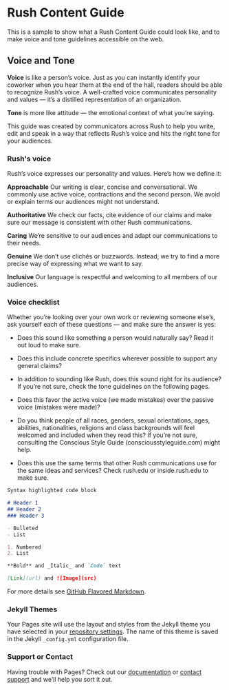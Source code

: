 # Rush Content Guide

This is a sample to show what a Rush Content Guide could look like, and to make voice and tone guidelines accessible on the web.



## Voice and Tone

**Voice** is like a person’s voice. Just as you can instantly identify your coworker when you hear them at the end of the hall, readers should be able to recognize Rush’s voice. A well-crafted voice communicates personality and values — it’s a distilled representation of an organization.

**Tone** is more like attitude — the emotional context of what you’re saying.

This guide was created by communicators across Rush to help you write, edit and speak in a way that reflects Rush’s voice and hits the right tone for your audiences.

### Rush's voice

Rush’s voice expresses our personality and values. Here’s how we define it:

**Approachable** 
Our writing is clear, concise and conversational. We commonly use active voice, contractions and the second person. We avoid or explain terms our audiences might not understand.

**Authoritative**
We check our facts, cite evidence of our claims and make sure our message is consistent with other Rush communications. 

**Caring**
We’re sensitive to our audiences and adapt our communications to their needs. 

**Genuine** 
We don’t use clichés or buzzwords. Instead, we try to find a more precise way of expressing what we want to say.

**Inclusive**
Our language is respectful and welcoming to all members of our audiences.

### Voice checklist

Whether you’re looking over your own work or reviewing someone else’s, ask yourself each of these questions — and make sure the answer is yes:

- Does this sound like something a person would naturally say? Read it out loud to make sure.

- Does this include concrete specifics wherever possible to support any general claims?

- In addition to sounding like Rush, does this sound right for its audience? If you’re not sure, check the tone guidelines on the following pages.

- Does this favor the active voice (we made mistakes) over the passive voice (mistakes were made)?

- Do you think people of all races, genders, sexual orientations, ages, abilities, nationalities, religions and class backgrounds will feel welcomed and included when they read this? If you’re not sure, consulting the Conscious Style Guide (consciousstyleguide.com) might help.

- Does this use the same terms that other Rush communications use for the same ideas and services? Check rush.edu or inside.rush.edu to make sure.



```markdown
Syntax highlighted code block

# Header 1
## Header 2
### Header 3

- Bulleted
- List

1. Numbered
2. List

**Bold** and _Italic_ and `Code` text

[Link](url) and ![Image](src)
```

For more details see [GitHub Flavored Markdown](https://guides.github.com/features/mastering-markdown/).

### Jekyll Themes

Your Pages site will use the layout and styles from the Jekyll theme you have selected in your [repository settings](https://github.com/meganemarz/style-guide/settings). The name of this theme is saved in the Jekyll `_config.yml` configuration file.

### Support or Contact

Having trouble with Pages? Check out our [documentation](https://help.github.com/categories/github-pages-basics/) or [contact support](https://github.com/contact) and we’ll help you sort it out.
